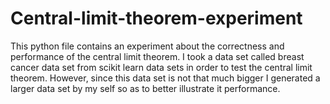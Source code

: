 # Central-limit-theorem-experiment

This python file contains an experiment about the correctness and performance of the central limit theorem. I took a data set called breast cancer data set from scikit learn data sets in order to test the central limit theorem. However, since this data set is not that much bigger I generated a larger data set by my self so as to better illustrate it performance.
